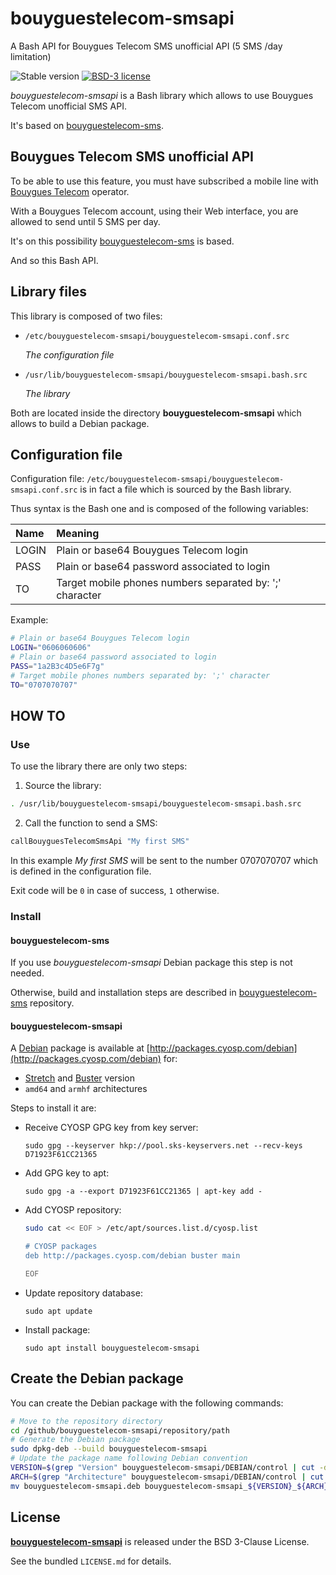 # bouyguestelecom-smsapi
A Bash API for Bouygues Telecom SMS unofficial API (5 SMS /day limitation)

![Stable version](https://img.shields.io/badge/stable-1.3.0-blue.svg)
[![BSD-3 license](https://img.shields.io/badge/license-BSD--3--Clause-428F7E.svg)](https://tldrlegal.com/license/bsd-3-clause-license-%28revised%29)

*bouyguestelecom-smsapi* is a Bash library which allows to use Bouygues Telecom unofficial SMS API.

It's based on [bouyguestelecom-sms](https://github.com/cyosp/bouyguestelecom-sms).

## Bouygues Telecom SMS unofficial API

To be able to use this feature, you must have subscribed a mobile line with [Bouygues Telecom](https://www.bouyguestelecom.fr) operator.

With a Bouygues Telecom account, using their Web interface, you are allowed to send until 5 SMS per day.

It's on this possibility [bouyguestelecom-sms](https://github.com/cyosp/bouyguestelecom-sms) is based.

And so this Bash API.

## Library files

This library is composed of two files:

 * `/etc/bouyguestelecom-smsapi/bouyguestelecom-smsapi.conf.src`

	*The configuration file*

 * `/usr/lib/bouyguestelecom-smsapi/bouyguestelecom-smsapi.bash.src`

	*The library*

Both are located inside the directory **bouyguestelecom-smsapi** which allows to build a Debian package.

## Configuration file

Configuration file: `/etc/bouyguestelecom-smsapi/bouyguestelecom-smsapi.conf.src` is in fact a file which is sourced by the Bash library.

Thus syntax is the Bash one and is composed of the following variables:

| Name  | Meaning                                                  |
|:------|:---------------------------------------------------------|
| LOGIN | Plain or base64 Bouygues Telecom login                   |
| PASS  | Plain or base64 password associated to login             |
| TO    | Target mobile phones numbers separated by: ';' character |

Example:
```bash
# Plain or base64 Bouygues Telecom login
LOGIN="0606060606"
# Plain or base64 password associated to login
PASS="1a2B3c4D5e6F7g"
# Target mobile phones numbers separated by: ';' character
TO="0707070707"
```

## HOW TO

### Use

To use the library there are only two steps:

1. Source the library:
```bash
. /usr/lib/bouyguestelecom-smsapi/bouyguestelecom-smsapi.bash.src
```
2. Call the function to send a SMS:
```bash
callBouyguesTelecomSmsApi "My first SMS"
```

In this example *My first SMS* will be sent to the number 0707070707  which is defined in the configuration file.

Exit code will be `0` in case of success, `1` otherwise.

### Install

#### bouyguestelecom-sms

If you use *bouyguestelecom-smsapi* Debian package this step is not needed.

Otherwise, build and installation steps are described in [bouyguestelecom-sms](https://github.com/cyosp/bouyguestelecom-sms) repository.

#### bouyguestelecom-smsapi

A [Debian](https://www.debian.org) package is available at [http://packages.cyosp.com/debian](http://packages.cyosp.com/debian) for:
 * [Stretch](https://www.debian.org/releases/stretch/) and [Buster](https://www.debian.org/releases/buster/) version
 * `amd64` and `armhf` architectures

Steps to install it are:

 * Receive CYOSP GPG key from key server:

    `sudo gpg --keyserver hkp://pool.sks-keyservers.net --recv-keys D71923F61CC21365`

 * Add GPG key to apt:

    `sudo gpg -a --export D71923F61CC21365 | apt-key add -`

 * Add CYOSP repository:

    ```bash
    sudo cat << EOF > /etc/apt/sources.list.d/cyosp.list

    # CYOSP packages
    deb http://packages.cyosp.com/debian buster main

    EOF
    ```

 * Update repository database:

    `sudo apt update`

 * Install package:
 
    `sudo apt install bouyguestelecom-smsapi`

## Create the Debian package

You can create the Debian package with the following commands:

```bash
# Move to the repository directory
cd /github/bouyguestelecom-smsapi/repository/path
# Generate the Debian package
sudo dpkg-deb --build bouyguestelecom-smsapi
# Update the package name following Debian convention
VERSION=$(grep "Version" bouyguestelecom-smsapi/DEBIAN/control | cut -d ' ' -f 2)
ARCH=$(grep "Architecture" bouyguestelecom-smsapi/DEBIAN/control | cut -d ' ' -f 2)
mv bouyguestelecom-smsapi.deb bouyguestelecom-smsapi_${VERSION}_${ARCH}.deb
```

## License

**[bouyguestelecom-smsapi](https://github.com/cyosp/bouyguestelecom-smsapi)** is released under the BSD 3-Clause License.

See the bundled `LICENSE.md` for details.